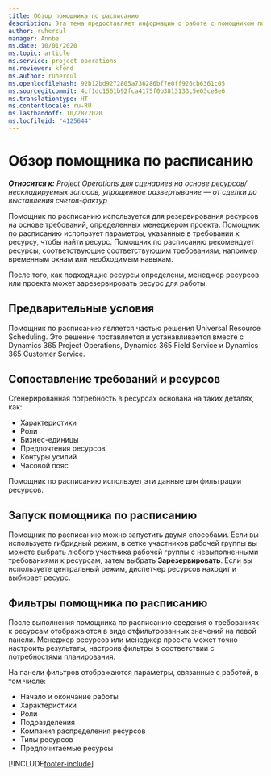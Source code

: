 ```yaml
---
title: Обзор помощника по расписанию
description: Эта тема предоставляет информацию о работе с помощником по расписанию для резервирования ресурсов.
author: ruhercul
manager: Annbe
ms.date: 10/01/2020
ms.topic: article
ms.service: project-operations
ms.reviewer: kfend
ms.author: ruhercul
ms.openlocfilehash: 92b12bd9272805a736286bf7e0ff926cb6361c05
ms.sourcegitcommit: 4cf1dc1561b92fca4175f0b3813133c5e63ce8e6
ms.translationtype: HT
ms.contentlocale: ru-RU
ms.lasthandoff: 10/28/2020
ms.locfileid: "4125644"
---
```

# <a name="schedule-assistant-overview"></a>Обзор помощника по расписанию

_**Относится к:** Project Operations для сценариев на основе ресурсов/нескладируемых запасов, упрощенное развертывание — от сделки до выставления счетов-фактур_

Помощник по расписанию используется для резервирования ресурсов на основе требований, определенных менеджером проекта. Помощник по расписанию использует параметры, указанные в требовании к ресурсу, чтобы найти ресурс. Помощник по расписанию рекомендует ресурсы, соответствующие соответствующим требованиям, например временным окнам или необходимым навыкам.

После того, как подходящие ресурсы определены, менеджер ресурсов или проекта может зарезервировать ресурс для работы.

## <a name="prerequisites"></a>Предварительные условия

Помощник по расписанию является частью решения Universal Resource Scheduling. Это решение поставляется и устанавливается вместе с Dynamics 365 Project Operations, Dynamics 365 Field Service и Dynamics 365 Customer Service.

## <a name="matching-requirements-and-resources"></a>Сопоставление требований и ресурсов

Сгенерированная потребность в ресурсах основана на таких деталях, как:

-   Характеристики
-   Роли
-   Бизнес-единицы
-   Предпочтения ресурсов
-   Контуры усилий
-   Часовой пояс

Помощник по расписанию использует эти данные для фильтрации ресурсов.

## <a name="launch-the-schedule-assistant"></a>Запуск помощника по расписанию

Помощник по расписанию можно запустить двумя способами. Если вы используете гибридный режим, в сетке участников рабочей группы вы можете выбрать любого участника рабочей группы с невыполненными требованиями к ресурсам, затем выбрать **Зарезервировать**. Если вы используете центральный режим, диспетчер ресурсов находит и выбирает ресурс.

## <a name="schedule-assistant-filters"></a>Фильтры помощника по расписанию

После выполнения помощника по расписанию сведения о требованиях к ресурсам отображаются в виде отфильтрованных значений на левой панели. Менеджер ресурсов или менеджер проекта может точно настроить результаты, настроив фильтры в соответствии с потребностями планирования.

На панели фильтров отображаются параметры, связанные с работой, в том числе:

-   Начало и окончание работы
-   Характеристики
-   Роли
-   Подразделения
-   Компания распределения ресурсов
-   Типы ресурсов
-   Предпочитаемые ресурсы


[!INCLUDE[footer-include](../includes/footer-banner.md)]